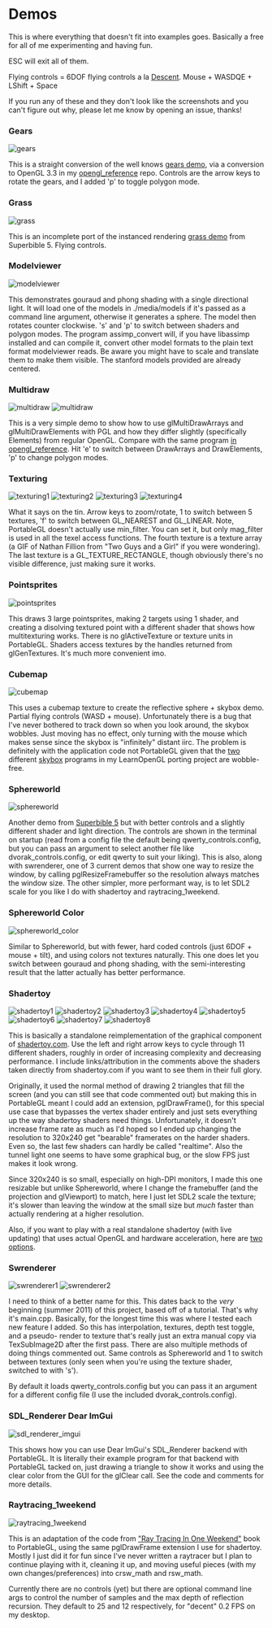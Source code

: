 Demos
=====

This is where everything that doesn't fit into examples goes.  Basically
a free for all of me experimenting and having fun.

ESC will exit all of them.

Flying controls = 6DOF flying controls a la 
[Descent](https://en.wikipedia.org/wiki/Descent_(video_game)).
Mouse + WASDQE + LShift + Space

If you run any of these and they don't look like the screenshots and you can't
figure out why, please let me know by opening an issue, thanks!

### Gears

![gears](https://raw.githubusercontent.com/rswinkle/PortableGL/master/media/screenshots/gears.png)

This is a straight conversion of the well knows [gears demo](https://cgit.freedesktop.org/mesa/demos/tree/src/egl/opengles2/es2gears.c),
via a conversion to OpenGL 3.3 in my [opengl_reference](https://github.com/rswinkle/opengl_reference/blob/master/src/gears.c)
repo.  Controls are the arrow keys to rotate the gears, and I added 'p' to toggle polygon mode.

### Grass

![grass](https://raw.githubusercontent.com/rswinkle/PortableGL/master/media/screenshots/grass.png)

This is an incomplete port of the instanced rendering
[grass demo](https://github.com/rswinkle/oglsuperbible5/blob/1a92eb6b4eeb665582acd69bc41ba793ff974bd1/Src/Chapter12/Grass/Grass.cpp)
from Superbible 5.  Flying controls.

### Modelviewer

![modelviewer](https://raw.githubusercontent.com/rswinkle/PortableGL/master/media/screenshots/modelviewer.png)

This demonstrates gouraud and phong shading with a single directional light.  It will load one of the models in ./media/models if it's passed
as a command line argument, otherwise it generates a sphere.  The model then rotates counter clockwise.  's' and 'p' to switch between shaders
and polygon modes.  The program assimp_convert will, if you have libassimp installed and can compile it, convert other model formats to the plain
text format modelviewer reads.  Be aware you might have to scale and translate them to make them visible.  The stanford models provided are
already centered.

### Multidraw

![multidraw](https://raw.githubusercontent.com/rswinkle/PortableGL/master/media/screenshots/multidraw.png)
![multidraw](https://raw.githubusercontent.com/rswinkle/PortableGL/master/media/screenshots/multidraw2.png)

This is a very simple demo to show how to use glMultiDrawArrays and glMultiDrawElements with PGL and
how they differ slightly (specifically Elements) from regular OpenGL.  Compare with the same program
[in opengl_reference](https://github.com/rswinkle/opengl_reference/blob/master/src/multidraw.cpp).  Hit 'e' to switch
between DrawArrays and DrawElements, 'p' to change polygon modes.


### Texturing

![texturing1](https://raw.githubusercontent.com/rswinkle/PortableGL/master/media/screenshots/texturing1.png)
![texturing2](https://raw.githubusercontent.com/rswinkle/PortableGL/master/media/screenshots/texturing2.png)
![texturing3](https://raw.githubusercontent.com/rswinkle/PortableGL/master/media/screenshots/texturing3.png)
![texturing4](https://raw.githubusercontent.com/rswinkle/PortableGL/master/media/screenshots/texturing4.png)

What it says on the tin.  Arrow keys to zoom/rotate, 1 to switch between 5 textures, 'f' to switch between GL_NEAREST and GL_LINEAR. Note,
PortableGL doesn't actually use min_filter.  You can set it, but only mag_filter is used in all the texel access functions.
The fourth texture is a texture array (a GIF of Nathan Fillion from "Two Guys and a Girl" if you were wondering).
The last texture is a GL_TEXTURE_RECTANGLE, though obviously there's no visible difference, just making sure
it works.

### Pointsprites

![pointsprites](https://raw.githubusercontent.com/rswinkle/PortableGL/master/media/screenshots/pointsprites.png)

This draws 3 large pointsprites, making 2 targets using 1 shader, and creating a disolving textured point with a different shader that shows
how multitexturing works.  There is no glActiveTexture or texture units in PortableGL.  Shaders access textures by the handles
returned from glGenTextures.  It's much more convenient imo.

### Cubemap

![cubemap](https://raw.githubusercontent.com/rswinkle/PortableGL/master/media/screenshots/cubemap.png)

This uses a cubemap texture to create the reflective sphere + skybox demo.  Partial flying controls (WASD + mouse).
Unfortunately there is a bug that I've never bothered to track down so when you look around, the skybox wobbles.  Just moving has no effect,
only turning with the mouse which makes sense since the skybox is "infinitely" distant iirc.  The problem is definitely with the application code
not PortableGL given that the [two](https://github.com/rswinkle/LearnPortableGL/blob/main/src/4.advanced_opengl/cubemaps_skybox.cpp) different
[skybox](https://github.com/rswinkle/LearnPortableGL/blob/main/src/4.advanced_opengl/cubemaps_environment_mapping.cpp) programs in my LearnOpenGL porting project are wobble-free.

### Sphereworld

![sphereworld](https://raw.githubusercontent.com/rswinkle/PortableGL/master/media/screenshots/sphereworld.png)

Another demo from [Superbible 5](https://github.com/rswinkle/oglsuperbible5/blob/1a92eb6b4eeb665582acd69bc41ba793ff974bd1/Src/Chapter05/Sphereworld/Sphereworld.cpp)
but with better controls and a slightly different shader and light direction.  The controls are shown in the terminal on startup (read from a config file
the default being qwerty_controls.config, but you can pass an argument to select another file like dvorak_controls.config, or edit qwerty to suit your liking).
This is also, along with swrenderer, one of 3 current demos that show one way to resize the window, by calling pglResizeFramebuffer so the resolution always
matches the window size.  The other simpler, more performant way, is to let SDL2 scale for
you like I do with shadertoy and raytracing_1weekend.

### Sphereworld Color

![sphereworld_color](https://raw.githubusercontent.com/rswinkle/PortableGL/master/media/screenshots/sphereworld_color.png)

Similar to Sphereworld, but with fewer, hard coded controls (just 6DOF + mouse + tilt), and using colors not textures naturally.  This one does let you switch
between gouraud and phong shading, with the semi-interesting result that the latter actually has better performance.

### Shadertoy

![shadertoy1](https://raw.githubusercontent.com/rswinkle/PortableGL/master/media/screenshots/shadertoy1.png)
![shadertoy2](https://raw.githubusercontent.com/rswinkle/PortableGL/master/media/screenshots/shadertoy2.png)
![shadertoy3](https://raw.githubusercontent.com/rswinkle/PortableGL/master/media/screenshots/shadertoy3.png)
![shadertoy4](https://raw.githubusercontent.com/rswinkle/PortableGL/master/media/screenshots/shadertoy4.png)
![shadertoy5](https://raw.githubusercontent.com/rswinkle/PortableGL/master/media/screenshots/shadertoy5.png)
![shadertoy6](https://raw.githubusercontent.com/rswinkle/PortableGL/master/media/screenshots/shadertoy6.png)
![shadertoy7](https://raw.githubusercontent.com/rswinkle/PortableGL/master/media/screenshots/shadertoy7.png)
![shadertoy8](https://raw.githubusercontent.com/rswinkle/PortableGL/master/media/screenshots/shadertoy8.png)

This is basically a standalone reimplementation of the graphical component of [shadertoy.com](https://www.shadertoy.com/).
Use the left and right arrow keys to cycle through 11 different shaders, roughly in order of increasing complexity and
decreasing performance.  I include links/attribution in the comments above the shaders taken directly from shadertoy.com
if you want to see them in their full glory.

Originally, it used the normal method of drawing 2 triangles that fill the screen (and you can still see that code commented out)
but making this in PortableGL meant I could add an extension, pglDrawFrame(), for this special use case that
bypasses the vertex shader entirely and just sets everything up the way shadertoy shaders need things.  Unfortunately, it doesn't
increase frame rate as much as I'd hoped so I ended up changing the resolution to 320x240 get "bearable" framerates on the harder shaders.
Even so, the last few shaders can hardly be called "realtime".  Also the tunnel light one seems to have some graphical bug, or the slow FPS just
makes it look wrong.

Since 320x240 is so small, especially on high-DPI monitors, I made this one resizable but unlike Sphereworld, where
I change the framebuffer (and the projection and glViewport) to match, here I just let SDL2 scale the texture; it's slower
than leaving the window at the small size but *much* faster than actually rendering at a higher resolution.

Also, if you want to play with a real standalone shadertoy (with live updating) that uses actual OpenGL and hardware acceleration, here are
[two](https://github.com/rswinkle/shadertoy) [options](https://github.com/githole/Live-Coder).

### Swrenderer

![swrenderer1](https://raw.githubusercontent.com/rswinkle/PortableGL/master/media/screenshots/swrenderer1.png)
![swrenderer2](https://raw.githubusercontent.com/rswinkle/PortableGL/master/media/screenshots/swrenderer2.png)

I need to think of a better name for this.  This dates back to the *very* beginning (summer 2011) of this project, based off of a tutorial.  That's why it's main.cpp.
Basically, for the longest time this was where I tested each new feature I added.  So this has interpolation, textures, depth test toggle, and a pseudo-
render to texture that's really just an extra manual copy via TexSubImage2D after the first pass.  There are also multiple methods of doing things
commented out.  Same controls as Sphereworld and 1 to switch between textures (only seen when you're using the texture shader, switched to with 's').

By default it loads qwerty_controls.config but you can pass it an argument for a different config file (I use the included dvorak_controls.config).


### SDL_Renderer Dear ImGui

![sdl_renderer_imgui](https://raw.githubusercontent.com/rswinkle/PortableGL/master/media/screenshots/sdl_renderer_imgui.png)

This shows how you can use Dear ImGui's SDL_Renderer backend with PortableGL.  It is literally their example program for that backend with
PortableGL tacked on, just drawing a triangle to show it works and using the clear color from the GUI for the glClear call.  See
the code and comments for more details.


### Raytracing_1weekend

![raytracing_1weekend](https://raw.githubusercontent.com/rswinkle/PortableGL/master/media/screenshots/raytracing_1weekend.png)

This is an adaptation of the code from ["Ray Tracing In One Weekend"](https://raytracing.github.io/) book to PortableGL, using the same pglDrawFrame extension
I use for shadertoy.  Mostly I just did it for fun since I've never written
a raytracer but I plan to continue playing with it, cleaning it up, and
moving useful pieces (with my own changes/preferences) into crsw_math and rsw_math.

Currently there are no controls (yet) but there are optional command line args to control
the number of samples and the max depth of reflection recursion.  They default to 25
and 12 respectively, for "decent" 0.2 FPS on my desktop.


